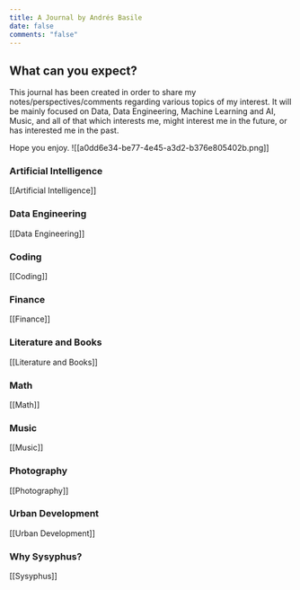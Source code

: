 ```yaml
---
title: A Journal by Andrés Basile
date: false
comments: "false"
---
```


## What can you expect?
This journal has been created in order to share my notes/perspectives/comments regarding various topics of my interest. It will be mainly focused on Data, Data Engineering, Machine Learning and AI, Music, and all of that which interests me, might interest me in the future, or has interested me in the past. 

Hope you enjoy. 
![[a0dd6e34-be77-4e45-a3d2-b376e805402b.png]]


### Artificial Intelligence 
[[Artificial Intelligence]]
### Data Engineering
[[Data Engineering]]
### Coding
[[Coding]]
### Finance
[[Finance]]
### Literature and Books
[[Literature and Books]]
### Math
[[Math]]
### Music
[[Music]]
### Photography
[[Photography]]
### Urban Development
[[Urban Development]]
### Why Sysyphus?
[[Sysyphus]]
